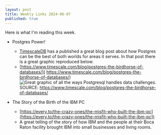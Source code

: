 ```yaml
---
layout: post
title: Weekly Links 2024-06-07
published: true
---
```



Here is what I'm reading this week.

* Postgres Power!
  * [TimescaleDB](https://www.timescale.com/) has a published a great blog post about how Postgres can be the best of both worlds for areas it serves. In that post there is a great graphic reproduced below.
  * [https://www.timescale.com/blog/postgres-the-birdhorse-of-databases/]( https://www.timescale.com/blog/postgres-the-birdhorse-of-databases/)
  ![Great graphic of all the ways Postgresql handles data challenges.](https://www.timescale.com/blog/content/images/2024/06/Postgres-for-Everything_databases.png)
SOURCE: https://www.timescale.com/blog/postgres-the-birdhorse-of-databases/



* The Story of the Birth of the IBM PC
  * [https://every.to/the-crazy-ones/the-misfit-who-built-the-ibm-pc](https://every.to/the-crazy-ones/the-misfit-who-built-the-ibm-pc])
  * A great telling of the story of how IBM and the people at their Boca Raton facility brought IBM into small businesses and living rooms.
